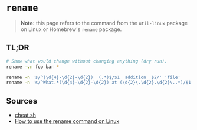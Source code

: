 # `rename`

> **Note:** this page refers to the command from the `util-linux` package on Linux or Homebrew's `rename` package.

## TL;DR

```sh
# Show what would change without changing anything (dry run).
rename -vn foo bar *

rename -n 's/^(\d{4}-\d{2}-\d{2})  (.*)$/$1  addition  $2/' 'file'
rename -n 's/^What.*(\d{4}-\d{2}-\d{2}) at (\d{2}\.\d{2}.\d{2}\..*)/$1 $2/' *
```

## Sources

- [cheat.sh]
- [How to use the rename command on Linux]

<!-- external references -->
[cheat.sh]: https://cheat.sh/rename
[How to Use the rename Command on Linux]: https://www.howtogeek.com/423214/how-to-use-the-rename-command-on-linux/
